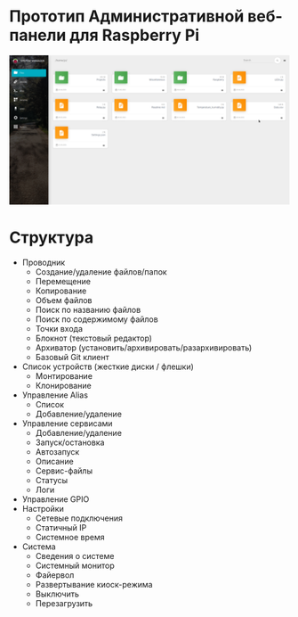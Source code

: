 # Прототип Административной веб-панели для Raspberry Pi

![](./7364981234.png)

# Структура

- Проводник
  - Создание/удаление файлов/папок
  - Перемещение
  - Копирование
  - Объем файлов
  - Поиск по названию файлов
  - Поиск по содержимому файлов
  - Точки входа
  - Блокнот (текстовый редактор)
  - Архиватор (установить/архивировать/разархивировать)
  - Базовый Git клиент
- Список устройств (жесткие диски / флешки)
  - Монтирование
  - Клонирование
- Управление Alias
  - Список
  - Добавление/удаление
- Управление сервисами
  - Добавление/удаление
  - Запуск/остановка
  - Автозапуск
  - Описание
  - Сервис-файлы
  - Статусы
  - Логи
- Управление GPIO
- Настройки
  - Сетевые подключения
  - Статичный IP
  - Системное время
- Система
  - Сведения о системе
  - Системный монитор
  - Файервол
  - Развертывание киоск-режима
  - Выключить
  - Перезагрузить
